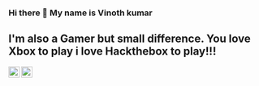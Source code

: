 ### Hi there 👋 My name is Vinoth kumar

## I'm also a Gamer but small difference. You love Xbox to play i love Hackthebox to play!!!
<a href="https://www.hackthebox.com/home/users/profile/100836">
 <img align="left" alt="hackthebox" width="22px" src="https://www.svgrepo.com/show/330606/hackthebox.svg" />
</a>
<a href="https://twitter.com/r4vanan">
  <img align="left" alt="Vinoth kumar | Twitter" width="22px" src="https://raw.githubusercontent.com/peterthehan/peterthehan/master/assets/twitter.svg" />
</a>

<!--

 <img align="left" alt="hackthebox" width="22px" src="https://www.svgrepo.com/show/330606/hackthebox.svg" />
</a>

- 🔭 I’m currently working on ...
- 🌱 I’m currently learning ...
- 👯 I’m looking to collaborate on ...
- 🤔 I’m looking for help with ...
- 💬 Ask me about ...
- 📫 How to reach me: ...
- 😄 Pronouns: ...
- ⚡ Fun fact: ...
-->
